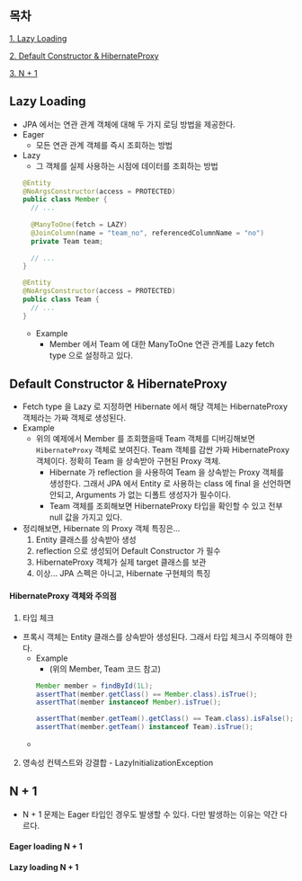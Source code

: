 ## 목차
[1. Lazy Loading](#Lazy-Loading)

[2. Default Constructor & HibernateProxy](#Default-Constructor-&-HibernateProxy)

[3. N + 1](#N-+-1)

## Lazy Loading
* JPA 에서는 연관 관계 객체에 대해 두 가지 로딩 방법을 제공한다.
* Eager
  * 모든 연관 관계 객체를 즉시 조회하는 방법
* Lazy
  * 그 객체를 실제 사용하는 시점에 데이터를 조회하는 방법
  ```java
  @Entity
  @NoArgsConstructor(access = PROTECTED)
  public class Member {
    // ...
    
    @ManyToOne(fetch = LAZY)
    @JoinColumn(name = "team_no", referencedColumnName = "no")
    private Team team;
    
    // ...
  }
  
  @Entity
  @NoArgsConstructor(access = PROTECTED)
  public class Team {
    // ...
  }
  ```
  * Example
    * Member 에서 Team 에 대한 ManyToOne 연관 관계를 Lazy fetch type 으로 설정하고 있다.

## Default Constructor & HibernateProxy
* Fetch type 을 Lazy 로 지정하면 Hibernate 에서 해당 객체는 HibernateProxy 객체라는 가짜 객체로 생성된다.  
* Example
  * 위의 예제에서 Member 를 조회했을때 Team 객체를 디버깅해보면 `HibernateProxy` 객체로 보여진다. Team 객체를 감싼 가짜 HibernateProxy 객체이다. 정확히 Team 을 상속받아 구현된 Proxy 객체.
    * Hibernate 가 reflection 을 사용하여 Team 을 상속받는 Proxy 객체를 생성한다. 그래서 JPA 에서 Entity 로 사용하는 class 에 final 을 선언하면 안되고, Arguments 가 없는 디폴트 생성자가 필수이다.
    * Team 객체를 조회해보면 HibernateProxy 타입을 확인할 수 있고 전부 null 값을 가지고 있다.
* 정리해보면, Hibernate 의 Proxy 객체 특징은...
  1. Entity 클래스를 상속받아 생성
  2. reflection 으로 생성되어 Default Constructor 가 필수
  3. HibernateProxy 객체가 실제 target 클래스를 보관
  4. 이상... JPA 스펙은 아니고, Hibernate 구현체의 특징

#### HibernateProxy 객체와 주의점
1. 타입 체크
  * 프록시 객체는 Entity 클래스를 상속받아 생성된다. 그래서 타입 체크시 주의해야 한다.
    * Example
      * (위의 Member, Team 코드 참고)
      ```java
      Member member = findById(1L);
      assertThat(member.getClass() == Member.class).isTrue();
      assertThat(member instanceof Member).isTrue();

      assertThat(member.getTeam().getClass() == Team.class).isFalse();
      assertThat(member.getTeam() instanceof Team).isTrue();
      ```
    * 
2. 영속성 컨텍스트와 강결합 - LazyInitializationException
      
## N + 1
* N + 1 문제는 Eager 타입인 경우도 발생할 수 있다. 다만 발생하는 이유는 약간 다르다.

#### Eager loading N + 1

#### Lazy loading N + 1


